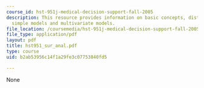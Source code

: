 ```yaml
---
course_id: hst-951j-medical-decision-support-fall-2005
description: This resource provides information on basic concepts, distributions,
  simple models and multivariate models.
file_location: /coursemedia/hst-951j-medical-decision-support-fall-2005/b2ab53956c14f1a29fe3c07753840fd5_hst951_sur_anal.pdf
file_type: application/pdf
layout: pdf
title: hst951_sur_anal.pdf
type: course
uid: b2ab53956c14f1a29fe3c07753840fd5

---
```

None
